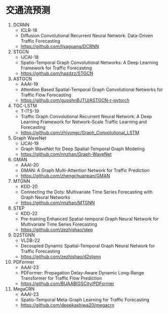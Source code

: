 # 交通流预测

1. DCRNN
   - ICLR-18
   - Diffusion Convolutional Recurrent Neural Network: Data-Driven Traffic Forecasting
   - https://github.com/liyaguang/DCRNN
2. STGCN
   - IJCAI-18
   - Spatio-Temporal Graph Convolutional Networks: A Deep Learning Framework for Traffic Forecasting
   - https://github.com/hazdzz/STGCN
3. ASTGCN
   - AAAI-19
   - Attention Based Spatial-Temporal Graph Convolutional Networks for Traffic Flow Forecasting
   - https://github.com/guoshnBJTU/ASTGCN-r-pytorch
4. TGC-LSTM
   - T-ITS-19
   - Traffic Graph Convolutional Recurrent Neural Network: A Deep Learning Framework for Network-Scale Traffic Learning and Forecasting
   - https://github.com/zhiyongc/Graph_Convolutional_LSTM
5. Graph WaveNet
   - IJCAI-19
   - Graph WaveNet for Deep Spatial-Temporal Graph Modeling
   - https://github.com/nnzhan/Graph-WaveNet
6. GMAN
   - AAAI-20
   - GMAN: A Graph Multi-Attention Network for Traffic Prediction
   - https://github.com/zhengchuanpan/GMAN
7. MTGNN
   - KDD-20
   - Connecting the Dots: Multivariate Time Series Forecasting with Graph Neural Networks
   - https://github.com/nnzhan/MTGNN
8. STEP
   - KDD-22
   - Pre-training Enhanced Spatial-temporal Graph Neural Network for Multivariate Time Series Forecasting
   - https://github.com/zezhishao/step
9. D2STGNN
   - VLDB-22
   - Decoupled Dynamic Spatial-Temporal Graph Neural Network for Traffic Forecasting
   - https://github.com/zezhishao/d2stgnn
10. PDFormer
    - AAAI-23
    - PDFormer: Propagation Delay-Aware Dynamic Long-Range Transformer for Traffic Flow Prediction
    - https://github.com/BUAABIGSCity/PDFormer
11. MegaCRN
    - AAAI-23
    - Spatio-Temporal Meta-Graph Learning for Traffic Forecasting
    - https://github.com/deepkashiwa20/megacrn

